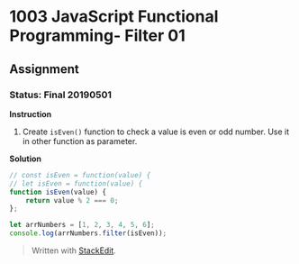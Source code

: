 # 1003 JavaScript Functional Programming- Filter 01
## Assignment
### Status: Final 20190501

**Instruction**
 1. Create `isEven()` function to check a value is even or odd number. Use it in other function as parameter.

**Solution**
```JavaScript
// const isEven = function(value) {
// let isEven = function(value) {
function isEven(value) {
	return value % 2 === 0;
};

let arrNumbers = [1, 2, 3, 4, 5, 6];
console.log(arrNumbers.filter(isEven));
```

> Written with [StackEdit](https://stackedit.io/).